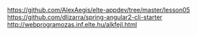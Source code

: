 https://github.com/AlexAegis/elte-appdev/tree/master/lesson05
https://github.com/dlizarra/spring-angular2-cli-starter
http://webprogramozas.inf.elte.hu/alkfejl.html


